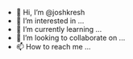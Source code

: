 - 👋 Hi, I’m @joshkresh
- 👀 I’m interested in ...
- 🌱 I’m currently learning ...
- 💞️ I’m looking to collaborate on ...
- 📫 How to reach me ...

<!---
joshkresh/joshkresh is a ✨ special ✨ repository because its `README.md` (this file) appears on your GitHub profile.
You can click the Preview link to take a look at your changes.
--->
